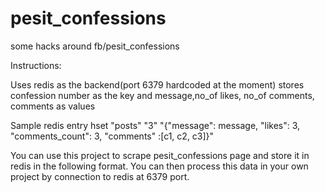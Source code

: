 pesit_confessions
=================

some hacks around fb/pesit_confessions

Instructions:

Uses redis as the backend(port 6379 hardcoded at the moment)
stores confession number as the key and message,no_of likes, no_of comments, comments as values

Sample redis entry
hset "posts" "3" "{\"message\": message, \"likes\": 3, \"comments_count\": 3, \"comments\" :[c1, c2, c3]}"

You can use this project to scrape pesit_confessions page and store it in redis
in the following format. You can then process this data in your own project by
connection to redis at 6379 port.
